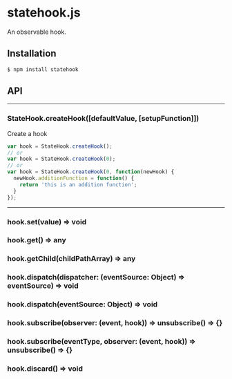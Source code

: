 # statehook.js
An observable hook.

## Installation

```bash
$ npm install statehook
```

## API

----------

### StateHook.<strong>createHook([defaultValue, [setupFunction]])</strong>

Create a hook

```JavaScript
var hook = StateHook.createHook();
// or
var hook = StateHook.createHook(0);
// or
var hook = StateHook.createHook(0, function(newHook) {
  newHook.additionFunction = function() {
    return 'this is an addition function';
  }
});
```

----------
### hook.<strong>set(value)</strong> => void
### hook.<strong>get()</strong> => any
### hook.<strong>getChild(childPathArray)</strong> => any
### hook.<strong>dispatch(dispatcher: (eventSource: Object) => eventSource)</strong> => void
### hook.<strong>dispatch(eventSource: Object)</strong> => void
### hook.<strong>subscribe(observer: (event, hook))</strong> => unsubscribe() => {}
### hook.<strong>subscribe(eventType, observer: (event, hook))</strong> => unsubscribe() => {}
### hook.<strong>discard()</strong> => void
